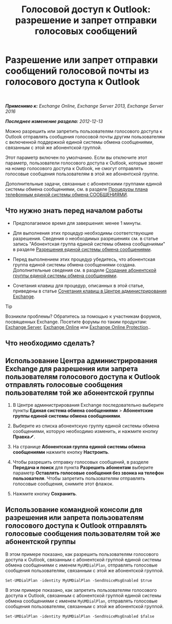﻿---
title: 'Голосовой доступ к Outlook: разрешение и запрет отправки голосовых сообщений'
TOCTitle: Разрешение или запрет отправки сообщений голосовой почты из голосового доступа к Outlook
ms:assetid: 63544ae2-6a28-40b2-82fc-3df83e93ee56
ms:mtpsurl: https://technet.microsoft.com/ru-ru/library/Ee423546(v=EXCHG.150)
ms:contentKeyID: 52059188
ms.date: 04/30/2018
mtps_version: v=EXCHG.150
ms.translationtype: HT
---

# Разрешение или запрет отправки сообщений голосовой почты из голосового доступа к Outlook

 

_**Применимо к:** Exchange Online, Exchange Server 2013, Exchange Server 2016_

_**Последнее изменение раздела:** 2012-12-13_

Можно разрешить или запретить пользователям голосового доступа к Outlook отправлять сообщения голосовой почты другим пользователям с включенной поддержкой единой системы обмена сообщениями, связанным с этой же абонентской группой.

Этот параметр включен по умолчанию. Если вы отключите этот параметр, пользователи голосового доступа к Outlook, которые звонят на номер голосового доступа к Outlook, не смогут отправлять голосовые сообщения пользователям в этой же абонентской группе.

Дополнительные задачи, связанные с абонентскими группами единой системы обмена сообщениями, см. в разделе [Процедуры плана телефонным единой системы обмена СООБЩЕНИЯМИ](um-dial-plan-procedures-exchange-2013-help.md).

## Что нужно знать перед началом работы

  - Предполагаемое время для завершения: менее 1 минуты.

  - Для выполнения этих процедур необходимы соответствующие разрешения. Сведения о необходимых разрешениях см. в статье запись "Абонентская группа единой системы обмена сообщениями" в разделе [Разрешения единой системы обмена сообщениями](unified-messaging-permissions-exchange-2013-help.md).

  - Перед выполнением этих процедур убедитесь, что абонентская группа единой системы обмена сообщениями создана. Дополнительные сведения см. в разделе [Создание абонентской группы единой системы обмена сообщениями](create-a-um-dial-plan-exchange-2013-help.md).

  - Сочетания клавиш для процедур, описанных в этой статье, приведены в статье [Сочетания клавиш в Центре администрирования Exchange](keyboard-shortcuts-in-the-exchange-admin-center-exchange-online-protection-help.md).

> [!TIP]  
> Возникли проблемы? Обратитесь за помощью к участникам форумов, посвященных Exchange. Посетите форумы по таким продуктам: <a href="https://go.microsoft.com/fwlink/p/?linkid=60612">Exchange Server</a>, <a href="https://go.microsoft.com/fwlink/p/?linkid=267542">Exchange Online</a> или <a href="https://go.microsoft.com/fwlink/p/?linkid=285351">Exchange Online Protection</a>..


## Что необходимо сделать?

## Использование Центра администрирования Exchange для разрешения или запрета пользователям голосового доступа к Outlook отправлять голосовые сообщения пользователям той же абонентской группы

1.  В Центре администрирования Exchange последовательно выберите пункты **Единая система обмена сообщениями** \> **Абонентские группы единой системы обмена сообщениями**.

2.  Выберите из списка абонентскую группу единой системы обмена сообщениями, которую необходимо изменить, и нажмите кнопку **Правка**![Значок редактирования](images/Bb124582.6f53ccb2-1f13-4c02-bea0-30690e6ea71d(EXCHG.150).gif "Значок редактирования").

3.  На странице **Абонентская группа единой системы обмена сообщениями** нажмите кнопку **Настроить**.

4.  Чтобы разрешить отправку голосовых сообщений, в разделе **Передача и поиск** для пункта **Разрешить абонентам** выберите параметр **Оставлять голосовые сообщения без звонка на телефон пользователя**. Чтобы запретить пользователям отправлять голосовые сообщения, снимите этот флажок.

5.  Нажмите кнопку **Сохранить**.

## Использование командной консоли для разрешения или запрета пользователям голосового доступа к Outlook отправлять голосовые сообщения пользователям той же абонентской группы

В этом примере показано, как разрешить пользователям голосового доступа к Outlook, связанным с абонентской группой единой системы обмена сообщениями с именем `MyUMDialPlan`, отправлять голосовые сообщения пользователям, связанным с этой же абонентской группой.

    Set-UMDialPlan -identity MyUMDialPlan -SendVoiceMsgEnabled $true

В этом примере показано, как запретить пользователям голосового доступа к Outlook, связанным с абонентской группой единой системы обмена сообщениями с именем `MyUMDialPlan`, отправлять голосовые сообщения пользователям, связанным с этой же абонентской группой.

    Set-UMDialPlan -identity MyUMDialPlan -SendVoiceMsgEnabled $false

